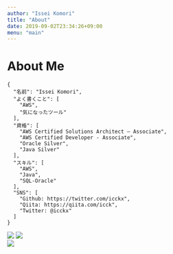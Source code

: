```yaml
---
author: "Issei Komori"
title: "About"
date: 2019-09-02T23:34:26+09:00
menu: "main"
---
```


# About Me
~~~
{
  "名前": "Issei Komori",
  "よく書くこと": [
    "AWS",
    "気になったツール"
  ],
  "資格": [
    "AWS Certified Solutions Architect – Associate",
    "AWS Certified Developer - Associate",
    "Oracle Silver",
    "Java Silver"
  ],
  "スキル": [
    "AWS",
    "Java",
    "SQL-Oracle"
  ],
  "SNS": [
    "Github: https://twitter.com/icckx",
    "Qiita: https://qiita.com/icck",
    "Twitter: @icckx"
  ]
}
~~~

<img src="https://www.certmetrics.com/amazon/public/badge.aspx?i=1&t=c&d=2018-04-18&ci=AWS00468072">
<img src="https://www.certmetrics.com/amazon/public/badge.aspx?i=2&t=c&d=2019-12-22&ci=AWS00468072">


<br>
<img src="https://grass-graph.moshimo.works/images/icck.png">

